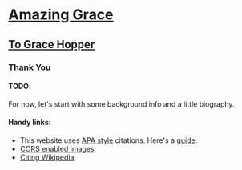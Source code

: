 # [Amazing Grace](https://bgroveben.github.io/AmazingGrace/)  

## [To Grace Hopper](https://en.wikipedia.org/wiki/Grace_Hopper)  

### [Thank You](https://news.yale.edu/2017/02/10/grace-murray-hopper-1906-1992-legacy-innovation-and-service)  

#### TODO:  
For now, let's start with some background info and a little biography.

#### Handy links:
* This website uses [APA style](https://en.wikipedia.org/wiki/APA_style) citations. Here's a [guide](http://www.easybib.com/reference/guide/apa/website).  
* [CORS enabled images](https://developer.mozilla.org/en-US/docs/Web/HTML/CORS_enabled_image)  
* [Citing Wikipedia](https://en.wikipedia.org/wiki/Wikipedia:Citing_Wikipedia)
